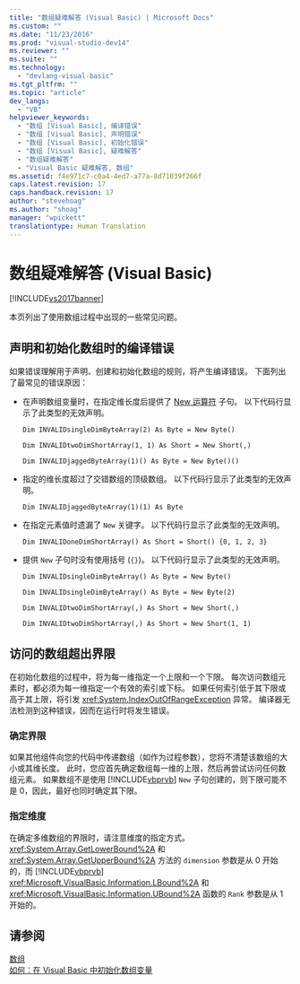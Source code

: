 ```yaml
---
title: "数组疑难解答 (Visual Basic) | Microsoft Docs"
ms.custom: ""
ms.date: "11/23/2016"
ms.prod: "visual-studio-dev14"
ms.reviewer: ""
ms.suite: ""
ms.technology: 
  - "devlang-visual-basic"
ms.tgt_pltfrm: ""
ms.topic: "article"
dev_langs: 
  - "VB"
helpviewer_keywords: 
  - "数组 [Visual Basic], 编译错误"
  - "数组 [Visual Basic], 声明错误"
  - "数组 [Visual Basic], 初始化错误"
  - "数组 [Visual Basic], 疑难解答"
  - "数组疑难解答"
  - "Visual Basic 疑难解答, 数组"
ms.assetid: f4e971c7-c0a4-4ed7-a77a-8d71039f266f
caps.latest.revision: 17
caps.handback.revision: 17
author: "stevehoag"
ms.author: "shoag"
manager: "wpickett"
translationtype: Human Translation
---
```

# 数组疑难解答 (Visual Basic)
[!INCLUDE[vs2017banner](../../../../csharp/includes/vs2017banner.md)]

本页列出了使用数组过程中出现的一些常见问题。  
  
## 声明和初始化数组时的编译错误  
 如果错误理解用于声明、创建和初始化数组的规则，将产生编译错误。  下面列出了最常见的错误原因：  
  
-   在声明数组变量时，在指定维长度后提供了 [New 运算符](../../../../visual-basic/language-reference/operators/new-operator.md) 子句。  以下代码行显示了此类型的无效声明。  
  
     `Dim INVALIDsingleDimByteArray(2) As Byte = New Byte()`  
  
     `Dim INVALIDtwoDimShortArray(1, 1) As Short = New Short(,)`  
  
     `Dim INVALIDjaggedByteArray(1)() As Byte = New Byte()()`  
  
-   指定的维长度超过了交错数组的顶级数组。  以下代码行显示了此类型的无效声明。  
  
     `Dim INVALIDjaggedByteArray(1)(1) As Byte`  
  
-   在指定元素值时遗漏了 `New` 关键字。  以下代码行显示了此类型的无效声明。  
  
     `Dim INVALIDoneDimShortArray() As Short = Short() {0, 1, 2, 3}`  
  
-   提供 `New` 子句时没有使用括号 \(`{}`\)。  以下代码行显示了此类型的无效声明。  
  
     `Dim INVALIDsingleDimByteArray() As Byte = New Byte()`  
  
     `Dim INVALIDsingleDimByteArray() As Byte = New Byte(2)`  
  
     `Dim INVALIDtwoDimShortArray(,) As Short = New Short(,)`  
  
     `Dim INVALIDtwoDimShortArray(,) As Short = New Short(1, 1)`  
  
## 访问的数组超出界限  
 在初始化数组的过程中，将为每一维指定一个上限和一个下限。  每次访问数组元素时，都必须为每一维指定一个有效的索引或下标。  如果任何索引低于其下限或高于其上限，将引发 <xref:System.IndexOutOfRangeException> 异常。  编译器无法检测到这种错误，因而在运行时将发生错误。  
  
### 确定界限  
 如果其他组件向您的代码中传递数组（如作为过程参数），您将不清楚该数组的大小或其维长度。  此时，您应首先确定数组每一维的上限，然后再尝试访问任何数组元素。  如果数组不是使用 [!INCLUDE[vbprvb](../../../../csharp/programming-guide/concepts/linq/includes/vbprvb_md.md)] `New` 子句创建的，则下限可能不是 0，因此，最好也同时确定其下限。  
  
### 指定维度  
 在确定多维数组的界限时，请注意维度的指定方式。  <xref:System.Array.GetLowerBound%2A> 和 <xref:System.Array.GetUpperBound%2A> 方法的 `dimension` 参数是从 0 开始的，而 [!INCLUDE[vbprvb](../../../../csharp/programming-guide/concepts/linq/includes/vbprvb_md.md)] <xref:Microsoft.VisualBasic.Information.LBound%2A> 和 <xref:Microsoft.VisualBasic.Information.UBound%2A> 函数的 `Rank` 参数是从 1 开始的。  
  
## 请参阅  
 [数组](../../../../visual-basic/programming-guide/language-features/arrays/index.md)   
 [如何：在 Visual Basic 中初始化数组变量](../../../../visual-basic/programming-guide/language-features/arrays/how-to-initialize-an-array-variable.md)